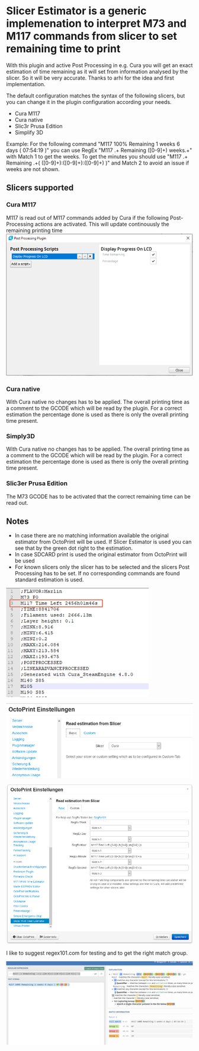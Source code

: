 # Slicer Estimator is a generic implemenation to interpret M73 and M117 commands from slicer to set remaining time to print
With this plugin and active Post Processing in e.g. Cura you will get an exact estimation of time remaining as it will set from information analysed by the slicer. So it will be very accurate. Thanks to arhi for the idea and first implementation.

The default configuration matches the syntax of the following slicers, but you can change it in the plugin configuration according your needs.

* Cura M117
* Cura native
* Slic3r Prusa Edition
* Simplify 3D

Example: For the following command "M117 100% Remaining 1 weeks 6 days ( 07:54:19 )" you can use RegEx "M117 .+ Remaining ([0-9]+) weeks.+" with Match 1 to get the weeks. To get the minutes you should use "M117 .+ Remaining .+\( ([0-9]+):([0-9]+):([0-9]+) \)" and Match 2 to avoid an issue if weeks are not shown. 

## Slicers supported
### Cura M117
M117 is read out of M117 commands added by Cura if the following Post-Processing actions are activated. This will update continouusly the remaining printing time
![](images/Cura.png)

### Cura native
With Cura native no changes has to be applied. The overall printing time as a comment to the GCODE which will be read by the plugin. For a correct estimation the percentage done is used as there is only the overall printing time present.

### Simply3D
With Cura native no changes has to be applied. The overall printing time as a comment to the GCODE which will be read by the plugin. For a correct estimation the percentage done is used as there is only the overall printing time present.

### Slic3er Prusa Edition
The M73 GCODE has to be activated that the correct remaining time can be read out.

## Notes
 * In case there are no matching information available the original estimator from OctoPrint will be used. If Slicer Estimator is used you can see that by the green dot right to the estimation.
 * In case SDCARD print is used the original estimator from OctoPrint will be used
 * For known slicers only the slicer has to be selected and the slicers Post Processing has to be set. If no corresponding commands are found standard estimation is used.

 
![](images/Gcode.png)

![](images/Settings_Basic.png)

![](images/Settings_Custom.png)

I like to suggest regex101.com for testing and to get the right match group.

![](images/RegEx.png)
